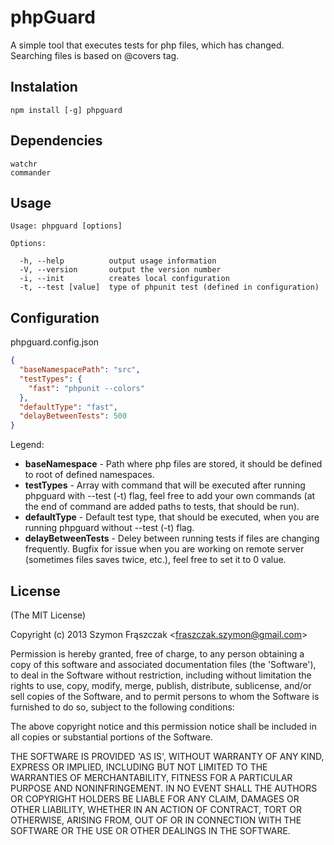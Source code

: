 # phpGuard

A simple tool that executes tests for php files, which has changed. Searching files is based on @covers tag.

## Instalation

```
npm install [-g] phpguard
```

## Dependencies
```
watchr
commander
```

## Usage

```
Usage: phpguard [options]

Options:

  -h, --help          output usage information
  -V, --version       output the version number
  -i, --init          creates local configuration
  -t, --test [value]  type of phpunit test (defined in configuration)
```

## Configuration

phpguard.config.json
``` json
{
  "baseNamespacePath": "src",
  "testTypes": {
    "fast": "phpunit --colors"
  },
  "defaultType": "fast",
  "delayBetweenTests": 500
}
```

Legend:

* __baseNamespace__ - Path where php files are stored, it should be defined to root of defined namespaces.
* __testTypes__ - Array with command that will be executed after running phpguard with --test (-t) flag, feel free to add your own commands (at the end of command are added paths to tests, that should be run).
* __defaultType__ - Default test type, that should be executed, when you are running phpguard without --test (-t) flag.
* __delayBetweenTests__ - Deley between running tests if files are changing frequently. Bugfix for issue when you are working on remote server (sometimes files saves twice, etc.), feel free to set it to 0 value.

## License 

(The MIT License)

Copyright (c) 2013 Szymon Frąszczak &lt;fraszczak.szymon@gmail.com&gt;

Permission is hereby granted, free of charge, to any person obtaining
a copy of this software and associated documentation files (the
'Software'), to deal in the Software without restriction, including
without limitation the rights to use, copy, modify, merge, publish,
distribute, sublicense, and/or sell copies of the Software, and to
permit persons to whom the Software is furnished to do so, subject to
the following conditions:

The above copyright notice and this permission notice shall be
included in all copies or substantial portions of the Software.

THE SOFTWARE IS PROVIDED 'AS IS', WITHOUT WARRANTY OF ANY KIND,
EXPRESS OR IMPLIED, INCLUDING BUT NOT LIMITED TO THE WARRANTIES OF
MERCHANTABILITY, FITNESS FOR A PARTICULAR PURPOSE AND NONINFRINGEMENT.
IN NO EVENT SHALL THE AUTHORS OR COPYRIGHT HOLDERS BE LIABLE FOR ANY
CLAIM, DAMAGES OR OTHER LIABILITY, WHETHER IN AN ACTION OF CONTRACT,
TORT OR OTHERWISE, ARISING FROM, OUT OF OR IN CONNECTION WITH THE
SOFTWARE OR THE USE OR OTHER DEALINGS IN THE SOFTWARE.
